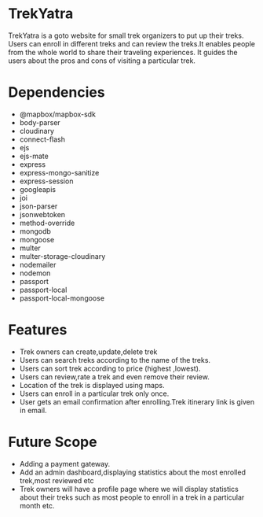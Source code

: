 # TrekYatra
TrekYatra is a goto website for small trek organizers to put up their treks. Users can enroll in different treks and can review the treks.It enables people from the whole world to share their traveling experiences. It guides the users about the pros and cons of visiting a particular trek.

# Dependencies
- @mapbox/mapbox-sdk
- body-parser
- cloudinary
- connect-flash
- ejs
- ejs-mate
- express
- express-mongo-sanitize
- express-session
- googleapis
- joi
- json-parser
- jsonwebtoken
- method-override
- mongodb
- mongoose
- multer
- multer-storage-cloudinary
- nodemailer
- nodemon
- passport
- passport-local
- passport-local-mongoose
    

# Features

- Trek owners can create,update,delete trek
- Users can search treks according to the name of the treks.
- Users can sort trek according to price (highest ,lowest).
- Users can review,rate a trek and even remove their review.
- Location of the trek is displayed using maps.
- Users can enroll in a particular trek only once.
- User gets an email confirmation after enrolling.Trek itinerary link is given in email.


# Future Scope

- Adding a payment gateway.
- Add an admin dashboard,displaying statistics about the most enrolled trek,most reviewed etc
- Trek owners will have a profile page where we will display statistics about their treks such as most people to enroll in a trek in a particular month etc.


